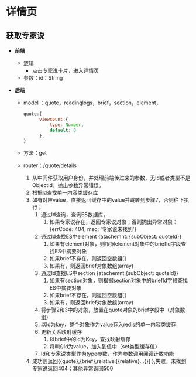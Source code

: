 <!-- 作者：郑翊 -->
<!-- 日期：2019.12.08 -->

# 详情页

## 获取专家说

- **前端**
  - 逻辑
    - 点击专家说卡片，进入详情页
  - 参数：id：String

- **后端**
  - model ：quote，readinglogs，brief，section，element，

    ```js
    quote:{
          viewcount:{
              type: Number,
              default: 0
          },
    }
    ```

  - 方法：get
  - router：/quote/details
    1. 从中间件获取用户身份，并处理前端传过来的参数，无Id或者类型不是ObjectId，抛出参数异常错误。
    2. 根据id查找单一内容类缓存库
    3. 如有对应value，直接返回缓存中的value并跳转到步骤7，否则往下执行；
       1. 通过Id查询，查询ES数据库，
          1. 如果专家说存在，返回专家说对象；否则抛出异常对象：{errCode: 404, msg: '专家说未找到'}
       2. 通过Id查找ES中element {atachemnt: {subObject: quoteId}}
          1. 如果有element对象，则根据element对象中的briefId字段查找ES中摘要对象
          2. 如果brief不存在，则返回空数组[]
          3. 如果有，则返回brief对象数组(array)
       3. 通过Id查找ES中section {atachemnt:{subObject: quoteId}}
          1. 如果有section对象，则根据section对象中的briefId字段查找ES中摘要对象
          2. 如果brief不存在，则返回空数组[]
          3. 如果有，则返回brief对象数组(array)
       4. 将步骤2和3中的对象，放置在quote对象的brief字段中（对象数组）
       5. 以Id为key，整个对象作为value存入redis的单一内容类缓存
       6. 更新关系映射缓存
          1. 以brief中的id为Key，查找映射缓存
          2. 将ill的Id为value，加入到值中（set类型缓存值）
       7. Id和专家说类型作为type参数，作为参数调用阅读计数功能
    4. 成功则返回{{quote},{brief},relative:[{relative}...{}] },失败，未找到专家说返回404；其他异常返回500
